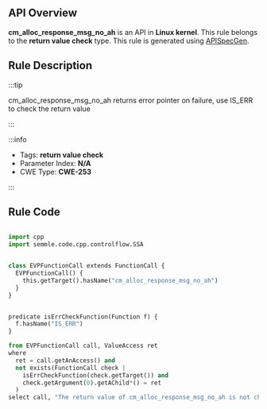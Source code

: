 ---
---


## API Overview
**cm_alloc_response_msg_no_ah** is an API in **Linux kernel**. This rule belongs to the **return value check** type. This rule is generated using [APISpecGen](../../tools/APISpecGen).
## Rule Description

:::tip

cm_alloc_response_msg_no_ah returns error pointer on failure, use IS_ERR to check the return value

:::

:::info

- Tags: **return value check**
- Parameter Index: **N/A**
- CWE Type: **CWE-253**

:::

## Rule Code
```python

import cpp
import semmle.code.cpp.controlflow.SSA


class EVPFunctionCall extends FunctionCall {
  EVPFunctionCall() {
    this.getTarget().hasName("cm_alloc_response_msg_no_ah")
  }
}


predicate isErrCheckFunction(Function f) {
  f.hasName("IS_ERR") 
}

from EVPFunctionCall call, ValueAccess ret
where
  ret = call.getAnAccess() and
  not exists(FunctionCall check |
    isErrCheckFunction(check.getTarget()) and
    check.getArgument(0).getAChild*() = ret
  )
select call, "The return value of cm_alloc_response_msg_no_ah is not checked with IS_ERR."
    
```